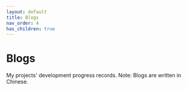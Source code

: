 ```yaml
---
layout: default
title: Blogs
nav_order: 4
has_children: true
---
```


# Blogs

My projects' development progress records.
Note: Blogs are written in Chinese.
